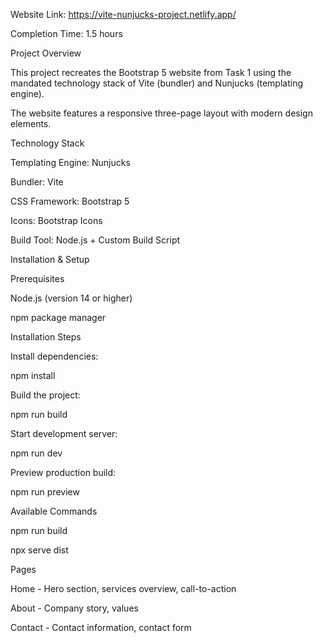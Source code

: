 Website Link: https://vite-nunjucks-project.netlify.app/

Completion Time: 1.5 hours

Project Overview

This project recreates the Bootstrap 5 website from Task 1 using the mandated technology stack of Vite (bundler) and Nunjucks (templating engine). 

The website features a responsive three-page layout with modern design elements.

Technology Stack

Templating Engine: Nunjucks

Bundler: Vite

CSS Framework: Bootstrap 5

Icons: Bootstrap Icons

Build Tool: Node.js + Custom Build Script

Installation & Setup

Prerequisites

Node.js (version 14 or higher)

npm package manager

Installation Steps

Install dependencies:

npm install

Build the project:

npm run build

Start development server:

npm run dev

Preview production build:

npm run preview

Available Commands

npm run build 

npx serve dist

Pages

Home - Hero section, services overview, call-to-action

About - Company story, values

Contact - Contact information, contact form

